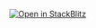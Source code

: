 [![Open in StackBlitz](https://developer.stackblitz.com/img/open_in_stackblitz.svg)](https://stackblitz.com/github/mattjennings/excalibur-threejs)
